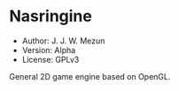 # Nasringine

* Author: J. J. W. Mezun
* Version: Alpha
* License: GPLv3

General 2D game engine based on OpenGL.